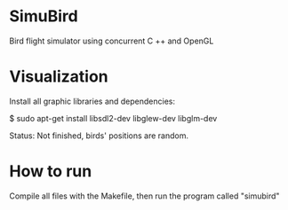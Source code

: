 # SimuBird
Bird flight simulator using concurrent C ++ and OpenGL

# Visualization
Install all graphic libraries and dependencies:

$ sudo apt-get install libsdl2-dev libglew-dev libglm-dev

Status: Not finished, birds' positions are random.

# How to run
Compile all files with the Makefile, then run the program called "simubird"


